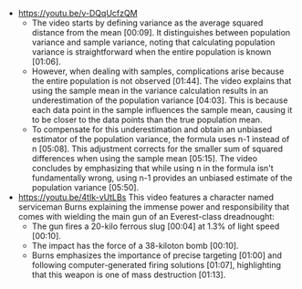 - https://youtu.be/v-DQqUcfzQM
	- The video starts by defining variance as the average squared distance from the mean [00:09]. It distinguishes between population variance and sample variance, noting that calculating population variance is straightforward when the entire population is known [01:06].
	- However, when dealing with samples, complications arise because the entire population is not observed [01:44]. The video explains that using the sample mean in the variance calculation results in an underestimation of the population variance [04:03]. This is because each data point in the sample influences the sample mean, causing it to be closer to the data points than the true population mean.
	- To compensate for this underestimation and obtain an unbiased estimator of the population variance, the formula uses n-1 instead of n [05:08]. This adjustment corrects for the smaller sum of squared differences when using the sample mean [05:15]. The video concludes by emphasizing that while using n in the formula isn't fundamentally wrong, using n-1 provides an unbiased estimate of the population variance [05:50].
- https://youtu.be/4tIk-vUtLBs
  This video features a character named serviceman Burns explaining the immense power and responsibility that comes with wielding the main gun of an Everest-class dreadnought:
	- The gun fires a 20-kilo ferrous slug [00:04] at 1.3% of light speed [00:10].
	- The impact has the force of a 38-kiloton bomb [00:10].
	- Burns emphasizes the importance of precise targeting [01:00] and following computer-generated firing solutions [01:07], highlighting that this weapon is one of mass destruction [01:13].